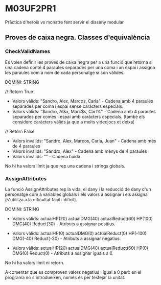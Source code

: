 # M03UF2PR1
Pràctica d'herois vs monstre fent servir el disseny modular

## Proves de caixa negra. Classes d'equivalència

### CheckValidNames

Es volen definir les proves de caixa negra per a una funció que retorna si una cadena conté 4 paraules separades per una coma i un espai i assigna les paraules com a nom de cada personatge si són vàlides.

DOMINI: STRING

// Retorn True
* Valors vàlids: "Sandro, Alex, Marcos, Carla" - Cadena amb 4 paraules separades per coma i espai sense caràcters especials.
* Valors vàlids: "$andro, Al&x, Marc$s, Carl%" - Cadena amb 4 paraules separades per comes i espai amb caràcters especials. (també els considero caràcters vàlids ja que a molts videojocs et deixa)

// Retorn False
* Valors invàlids: "Sandro, Alex, Marcos, Carla, Juan" - Cadena amb més de 4 paraules
* Valors invàlids: "Sandro, Alex" - Cadena amb menys de 4 paraules
* Valors invàlids: "" - Cadena buida

No hi ha valors límit ja que rep una cadena i strings globals.

### AssignAttributes

La funció AssignAttributes rep la vida, el dany i la reducció de dany d'un personatge com a variables globals i els valors a assignar i els assigna (s'utilitza a la dificultat fàcil i difícil).

DOMINI: STRING 

* Valors vàlids: actualHP(20) actualDMG(40) actualReduct(60) HP(100) DMG(40) Reduct(30) - Atributs a assignar positius.

* Valors vàlids: actualHP(0) actualDMG(0) actualReduct(0) HP(-100) DMG(-40) Reduct(-30) - Atributs a assignar negatius.

* Valors vàlids: actualHP(20) actualDMG(40) actualReduct(60) HP(0) DMG(0) Reduct(0) - Atributs a assignar iguals a 0.

No hi ha valors límit ni retorn.

A comentar que es comproven valors negatius i igual a 0 però en el programa no s'introdueixen, només és per testejar la unitat.